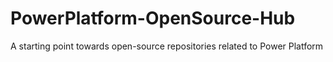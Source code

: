# PowerPlatform-OpenSource-Hub
A starting point towards open-source repositories related to Power Platform
